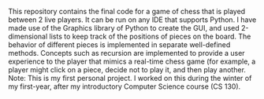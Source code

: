 This repository contains the final code for a game of chess that is played between 2 live players. It can be run on any IDE that supports Python. 
I have made use of the Graphics library of Python to create the GUI, and used 2-dimensional lists to keep track of the positions of pieces on the board.
The behavior of different pieces is implemented in separate well-defined methods.
Concepts such as recursion are implemented to provide a user experience to the player that mimics a real-time chess game (for example, a player might click on a piece, decide not to play it, and then play another.
Note: This is my first personal project. I worked on this during the winter of my first-year, after my introductory Computer Science course (CS 130).
